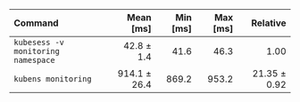 | Command | Mean [ms] | Min [ms] | Max [ms] | Relative |
|:---|---:|---:|---:|---:|
| `kubesess -v monitoring namespace` | 42.8 ± 1.4 | 41.6 | 46.3 | 1.00 |
| `kubens monitoring` | 914.1 ± 26.4 | 869.2 | 953.2 | 21.35 ± 0.92 |
